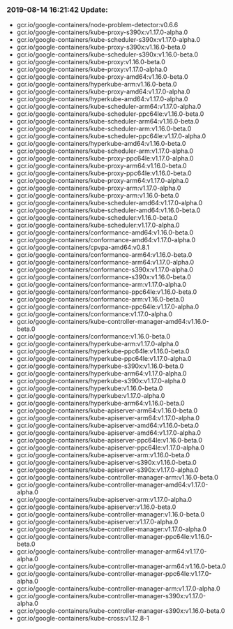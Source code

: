 ### 2019-08-14 16:21:42 Update:

- gcr.io/google-containers/node-problem-detector:v0.6.6
- gcr.io/google-containers/kube-proxy-s390x:v1.17.0-alpha.0
- gcr.io/google-containers/kube-scheduler-s390x:v1.17.0-alpha.0
- gcr.io/google-containers/kube-proxy-s390x:v1.16.0-beta.0
- gcr.io/google-containers/kube-scheduler-s390x:v1.16.0-beta.0
- gcr.io/google-containers/kube-proxy:v1.16.0-beta.0
- gcr.io/google-containers/kube-proxy:v1.17.0-alpha.0
- gcr.io/google-containers/kube-proxy-amd64:v1.16.0-beta.0
- gcr.io/google-containers/hyperkube-arm:v1.16.0-beta.0
- gcr.io/google-containers/kube-proxy-amd64:v1.17.0-alpha.0
- gcr.io/google-containers/hyperkube-amd64:v1.17.0-alpha.0
- gcr.io/google-containers/kube-scheduler-arm64:v1.17.0-alpha.0
- gcr.io/google-containers/kube-scheduler-ppc64le:v1.16.0-beta.0
- gcr.io/google-containers/kube-scheduler-arm64:v1.16.0-beta.0
- gcr.io/google-containers/kube-scheduler-arm:v1.16.0-beta.0
- gcr.io/google-containers/kube-scheduler-ppc64le:v1.17.0-alpha.0
- gcr.io/google-containers/hyperkube-amd64:v1.16.0-beta.0
- gcr.io/google-containers/kube-scheduler-arm:v1.17.0-alpha.0
- gcr.io/google-containers/kube-proxy-ppc64le:v1.17.0-alpha.0
- gcr.io/google-containers/kube-proxy-arm64:v1.16.0-beta.0
- gcr.io/google-containers/kube-proxy-ppc64le:v1.16.0-beta.0
- gcr.io/google-containers/kube-proxy-arm64:v1.17.0-alpha.0
- gcr.io/google-containers/kube-proxy-arm:v1.17.0-alpha.0
- gcr.io/google-containers/kube-proxy-arm:v1.16.0-beta.0
- gcr.io/google-containers/kube-scheduler-amd64:v1.17.0-alpha.0
- gcr.io/google-containers/kube-scheduler-amd64:v1.16.0-beta.0
- gcr.io/google-containers/kube-scheduler:v1.16.0-beta.0
- gcr.io/google-containers/kube-scheduler:v1.17.0-alpha.0
- gcr.io/google-containers/conformance-amd64:v1.16.0-beta.0
- gcr.io/google-containers/conformance-amd64:v1.17.0-alpha.0
- gcr.io/google-containers/cpvpa-amd64:v0.8.1
- gcr.io/google-containers/conformance-arm64:v1.16.0-beta.0
- gcr.io/google-containers/conformance-arm64:v1.17.0-alpha.0
- gcr.io/google-containers/conformance-s390x:v1.17.0-alpha.0
- gcr.io/google-containers/conformance-s390x:v1.16.0-beta.0
- gcr.io/google-containers/conformance-arm:v1.17.0-alpha.0
- gcr.io/google-containers/conformance-ppc64le:v1.16.0-beta.0
- gcr.io/google-containers/conformance-arm:v1.16.0-beta.0
- gcr.io/google-containers/conformance-ppc64le:v1.17.0-alpha.0
- gcr.io/google-containers/conformance:v1.17.0-alpha.0
- gcr.io/google-containers/kube-controller-manager-amd64:v1.16.0-beta.0
- gcr.io/google-containers/conformance:v1.16.0-beta.0
- gcr.io/google-containers/hyperkube-arm:v1.17.0-alpha.0
- gcr.io/google-containers/hyperkube-ppc64le:v1.16.0-beta.0
- gcr.io/google-containers/hyperkube-ppc64le:v1.17.0-alpha.0
- gcr.io/google-containers/hyperkube-s390x:v1.16.0-beta.0
- gcr.io/google-containers/hyperkube-arm64:v1.17.0-alpha.0
- gcr.io/google-containers/hyperkube-s390x:v1.17.0-alpha.0
- gcr.io/google-containers/hyperkube:v1.16.0-beta.0
- gcr.io/google-containers/hyperkube:v1.17.0-alpha.0
- gcr.io/google-containers/hyperkube-arm64:v1.16.0-beta.0
- gcr.io/google-containers/kube-apiserver-arm64:v1.16.0-beta.0
- gcr.io/google-containers/kube-apiserver-arm64:v1.17.0-alpha.0
- gcr.io/google-containers/kube-apiserver-amd64:v1.16.0-beta.0
- gcr.io/google-containers/kube-apiserver-amd64:v1.17.0-alpha.0
- gcr.io/google-containers/kube-apiserver-ppc64le:v1.16.0-beta.0
- gcr.io/google-containers/kube-apiserver-ppc64le:v1.17.0-alpha.0
- gcr.io/google-containers/kube-apiserver-arm:v1.16.0-beta.0
- gcr.io/google-containers/kube-apiserver-s390x:v1.16.0-beta.0
- gcr.io/google-containers/kube-apiserver-s390x:v1.17.0-alpha.0
- gcr.io/google-containers/kube-controller-manager-arm:v1.16.0-beta.0
- gcr.io/google-containers/kube-controller-manager-amd64:v1.17.0-alpha.0
- gcr.io/google-containers/kube-apiserver-arm:v1.17.0-alpha.0
- gcr.io/google-containers/kube-apiserver:v1.16.0-beta.0
- gcr.io/google-containers/kube-controller-manager:v1.16.0-beta.0
- gcr.io/google-containers/kube-apiserver:v1.17.0-alpha.0
- gcr.io/google-containers/kube-controller-manager:v1.17.0-alpha.0
- gcr.io/google-containers/kube-controller-manager-ppc64le:v1.16.0-beta.0
- gcr.io/google-containers/kube-controller-manager-arm64:v1.17.0-alpha.0
- gcr.io/google-containers/kube-controller-manager-arm64:v1.16.0-beta.0
- gcr.io/google-containers/kube-controller-manager-ppc64le:v1.17.0-alpha.0
- gcr.io/google-containers/kube-controller-manager-arm:v1.17.0-alpha.0
- gcr.io/google-containers/kube-controller-manager-s390x:v1.17.0-alpha.0
- gcr.io/google-containers/kube-controller-manager-s390x:v1.16.0-beta.0
- gcr.io/google-containers/kube-cross:v1.12.8-1

